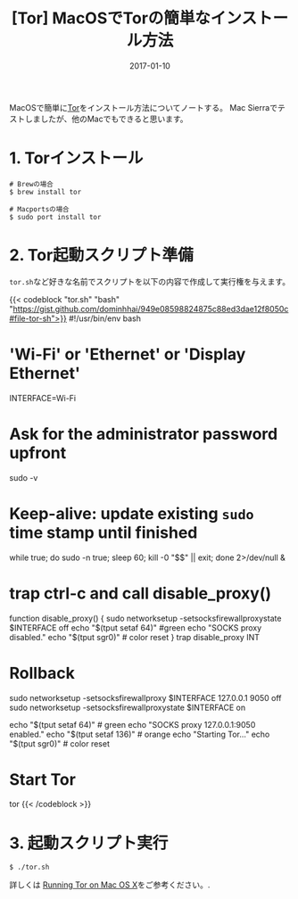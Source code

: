 ﻿---
title: "[Tor] MacOSでTorの簡単なインストール方法"
slug: tor-on-mac
date: 2017-01-10
categories:
- 開発
- Tor
tags:
- tor
keywords:
- tor simple macos
autoThumbnailImage: true
thumbnailImagePosition: left
thumbnailImage: //res.cloudinary.com/dominhhai/image/upload/code/tor.png
metaAlignment: center
canonical: false
---
MacOSで簡単に<a href="https://www.torproject.org/" target="_blank" rel="noopener noreferrer">Tor</a>をインストール方法についてノートする。
Mac Sierraでテストしましたが、他のMacでもできると思います。
<!--more-->

# 1. Torインストール
```
# Brewの場合
$ brew install tor

# Macportsの場合
$ sudo port install tor
```

# 2. Tor起動スクリプト準備
`tor.sh`など好きな名前でスクリプトを以下の内容で作成して実行権を与えます。

{{< codeblock  "tor.sh" "bash" "https://gist.github.com/dominhhai/949e08598824875c88ed3dae12f8050c#file-tor-sh">}}
#!/usr/bin/env bash

# 'Wi-Fi' or 'Ethernet' or 'Display Ethernet'
INTERFACE=Wi-Fi

# Ask for the administrator password upfront
sudo -v

# Keep-alive: update existing `sudo` time stamp until finished
while true; do sudo -n true; sleep 60; kill -0 "$$" || exit; done 2>/dev/null &

# trap ctrl-c and call disable_proxy()
function disable_proxy() {
    sudo networksetup -setsocksfirewallproxystate $INTERFACE off
    echo "$(tput setaf 64)" #green
    echo "SOCKS proxy disabled."
    echo "$(tput sgr0)" # color reset
}
trap disable_proxy INT

# Rollback
sudo networksetup -setsocksfirewallproxy $INTERFACE 127.0.0.1 9050 off
sudo networksetup -setsocksfirewallproxystate $INTERFACE on

echo "$(tput setaf 64)" # green
echo "SOCKS proxy 127.0.0.1:9050 enabled."
echo "$(tput setaf 136)" # orange
echo "Starting Tor..."
echo "$(tput sgr0)" # color reset

# Start Tor
tor
{{< /codeblock >}}

# 3. 起動スクリプト実行
```
$ ./tor.sh
```

詳しくは <a href="https://www.torproject.org/docs/tor-doc-osx.html.en" target="_blank" rel="noopener noreferrer">Running Tor on Mac OS X</a>をご参考ください。.